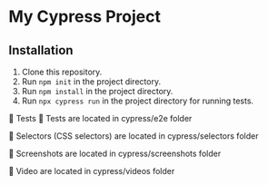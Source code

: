 # My Cypress Project

## Installation

1. Clone this repository.
2. Run `npm init` in the project directory.
3. Run `npm install` in the project directory.
4. Run `npx cypress run` in the project directory for running tests.

🧪 Tests
📁 Tests are located in cypress/e2e folder

📁 Selectors (CSS selectors) are located in cypress/selectors folder

📁 Screenshots are located in cypress/screenshots folder

📁 Video are located in cypress/videos folder
